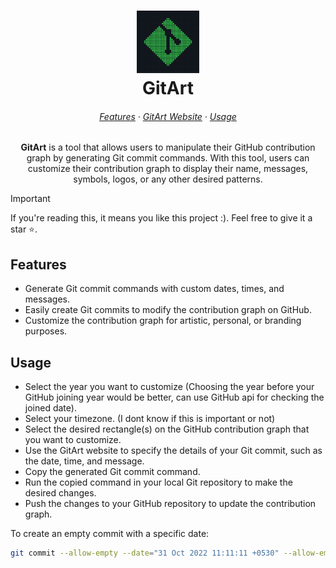 <h1 align="center">
	<img src="/public/assets/logo.svg" alt="Logo" width="100" height="100">
  <br/>
	GitArt
</h1>

<h6 align="center">
  <a href="#features">Features</a>
  ·
  <a href="https://sameemul-haque.github.io/GitArt/">GitArt Website</a>
  ·
  <a href="#usage">Usage</a>
</h6>

<p align="center">
  <b>GitArt</b> is a tool that allows users to manipulate their GitHub contribution graph by generating Git commit commands. With this tool, users can customize their contribution graph to display their name, messages, symbols, logos, or any other desired patterns.
</p>

> [!IMPORTANT]  
> If you're reading this, it means you like this project :). Feel free to give it a star ⭐.

## Features

- Generate Git commit commands with custom dates, times, and messages.
- Easily create Git commits to modify the contribution graph on GitHub.
- Customize the contribution graph for artistic, personal, or branding purposes.

## Usage

- Select the year you want to customize (Choosing the year before your GitHub joining year would be better, can use GitHub api for checking the joined date).
- Select your timezone. (I dont know if this is important or not)
- Select the desired rectangle(s) on the GitHub contribution graph that you want to customize.
- Use the GitArt website to specify the details of your Git commit, such as the date, time, and message.
- Copy the generated Git commit command.
- Run the copied command in your local Git repository to make the desired changes.
- Push the changes to your GitHub repository to update the contribution graph.

To create an empty commit with a specific date:
```bash
git commit --allow-empty --date="31 Oct 2022 11:11:11 +0530" --allow-empty-message -m ""
```


